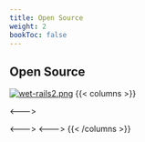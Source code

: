 ```yaml
---
title: Open Source
weight: 2
bookToc: false
---
```


## Open Source

[![wet-rails2.png](https://i.postimg.cc/b8CCYYLz/wet-rails2.png)](https://www.openttd.org/)
{{< columns >}}



<--->

<--->
<--->
{{< /columns >}}

